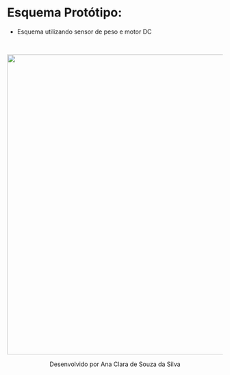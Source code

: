 # Esquema Protótipo:

- Esquema utilizando sensor de peso e motor DC
<br>

<p align="center">
<img src="https://github.com/user-attachments/assets/e5a898a2-3aa3-4224-9580-983536c9c038" width="700px" border="0" >
  <p align="center">
  <a> Desenvolvido por Ana Clara de Souza da Silva <a>
</p>
<br><br>
